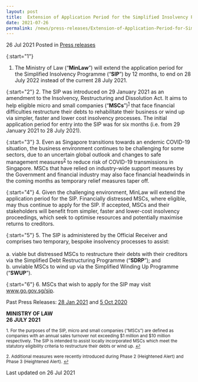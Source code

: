 ```yaml
---
layout: post
title:  Extension of Application Period for the Simplified Insolvency Programme
date: 2021-07-26
permalink: /news/press-releases/Extension-of-Application-Period-for-Simplified-Insolvency-Programme
---
```


26 Jul 2021 Posted in [Press releases](/news/press-releases)

{:start="1"}
1. The Ministry of Law (“<b>MinLaw</b>”) will extend the application period for the Simplified Insolvency Programme (“<b>SIP</b>”) by 12 months, to end on 28 July 2022 instead of the current 28 July 2021.

{:start="2"}
2. The SIP was introduced on 29 January 2021 as an amendment to the Insolvency, Restructuring and Dissolution Act. It aims to help eligible micro and small companies (“<b>MSCs</b>”)<sup><a href="#fn1" id="ref1">1</a></sup> that face financial difficulties restructure their debts to rehabilitate their business or wind up via simpler, faster and lower cost insolvency processes. The initial application period for entry into the SIP was for six months (i.e. from 29 January 2021 to 28 July 2021). 

{:start="3"}
3. Even as Singapore transitions towards an endemic COVID-19 situation, the business environment continues to be challenging for some sectors, due to an uncertain global outlook and changes to safe management measures<sup><a href="#fn2" id="ref2">2</a></sup> to reduce risk of COVID-19 transmissions in Singapore. MSCs that have relied on industry-wide support measures by the Government and financial industry may also face financial headwinds in the coming months as temporary relief measures taper off. 

{:start="4"}
4. Given the challenging environment, MinLaw will extend the application period for the SIP. Financially distressed MSCs, where eligible, may thus continue to apply for the SIP. If accepted, MSCs and their stakeholders will benefit from simpler, faster and lower-cost insolvency proceedings, which seek to optimise resources and potentially maximise returns to creditors.

{:start="5"}
5. The SIP is administered by the Official Receiver and comprises two temporary, bespoke insolvency processes to assist:<br>
<br>
    a. viable but distressed MSCs to restructure their debts with their creditors via the Simplified Debt Restructuring Programme (“<b>SDRP</b>”); and 
<br>
    b. unviable MSCs to wind up via the Simplified Winding Up Programme (“<b>SWUP</b>”). 
 
{:start="6"}
6. MSCs that wish to apply for the SIP may visit www.go.gov.sg/sip.

Past Press Releases: [28 Jan 2021](/news/press-releases/simplified-insolvency-programme-commences) and [5 Oct 2020](/news/press-releases/simplified-insolvency-programme)

**MINISTRY OF LAW**
<br>**26 JULY 2021**

<p><sup id="fn1">1. For the purposes of the SIP, micro and small companies (“MSCs”) are defined as companies with an annual sales turnover not exceeding $1 million and $10 million respectively. The SIP is intended to assist locally incorporated MSCs which meet the statutory eligibility criteria to restructure their debts or wind up. <a href="#ref1" title="Jump back to footnote 1 in the text.">↩</a></sup></p>

<p><sup id="fn2">2. Additional measures were recently introduced during Phase 2 (Heightened Alert) and Phase 3 (Heightened Alert). <a href="#ref2" title="Jump back to footnote 2 in the text.">↩</a></sup></p>


<p class="right-side-updated">Last updated on 26 Jul 2021</p>
